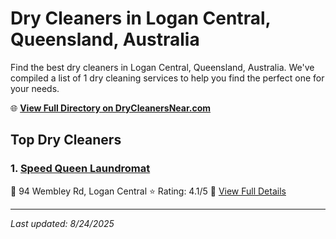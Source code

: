 # Dry Cleaners in Logan Central, Queensland, Australia

Find the best dry cleaners in Logan Central, Queensland, Australia. We've compiled a list of 1 dry cleaning services to help you find the perfect one for your needs.

🌐 **[View Full Directory on DryCleanersNear.com](https://drycleanersnear.com/city/Australia/Queensland/Logan%20Central)**

## Top Dry Cleaners

### 1. [Speed Queen Laundromat](https://drycleanersnear.com/dryCleaner/68aa736539cc7c0899005aac/speed-queen-laundromat)
📍 94 Wembley Rd, Logan Central
⭐ Rating: 4.1/5
🔗 [View Full Details](https://drycleanersnear.com/dryCleaner/68aa736539cc7c0899005aac/speed-queen-laundromat)


---

*Last updated: 8/24/2025*
